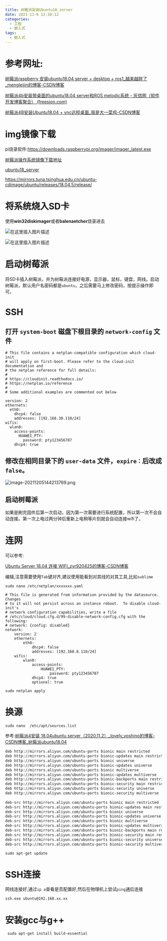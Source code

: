 ```yaml
---
title: 树莓派安装Ubuntu18_server
date: 2021-11-6 12:30:12
categories:
  - 工程
  - 嵌入式
tags:
  - 嵌入式
---
```


# 参考网址:

[树莓派raspberry 安装ubuntu18.04 server + desktop + ros1_越来越胖了_mengleijin的博客-CSDN博客](https://blog.csdn.net/weixin_36628778/article/details/105056549?ops_request_misc=%7B%22request%5Fid%22%3A%22163048418216780264057617%22%2C%22scm%22%3A%2220140713.130102334.pc%5Fall.%22%7D&request_id=163048418216780264057617&biz_id=0&utm_medium=distribute.pc_search_result.none-task-blog-2~all~first_rank_v2~rank_v29-1-105056549.pc_search_insert_download&utm_term=ubuntu18.04+server+wlan0&spm=1018.2226.3001.4187)

[树莓派4b安装带桌面的ubuntu18.04 server和ROS melodic系统 - 灰信网（软件开发博客聚合） (freesion.com)](https://www.freesion.com/article/3758800537/)

[树莓派4B安装Ubuntu18.04 + vnc远程桌面_我是大一菜鸡-CSDN博客](https://blog.csdn.net/m0_52364631/article/details/112439570?ops_request_misc=%7B%22request%5Fid%22%3A%22163867892516780261940219%22%2C%22scm%22%3A%2220140713.130102334..%22%7D&request_id=163867892516780261940219&biz_id=0&utm_medium=distribute.pc_search_result.none-task-blog-2~all~baidu_landing_v2~default-1-112439570.pc_search_mgc_flag&utm_term=树莓派Ubuntu18&spm=1018.2226.3001.4187)

# img镜像下载

pi烧录软件:https://downloads.raspberrypi.org/imager/imager_latest.exe

[树莓派操作系统镜像下载地址](https://www.lxx1.com/3779)

[ubuntu18_server](https://mirrors.tuna.tsinghua.edu.cn/ubuntu-cdimage/releases/bionic/release/ubuntu-18.04.5-preinstalled-server-arm64%2Braspi4.img.xz)

https://mirrors.tuna.tsinghua.edu.cn/ubuntu-cdimage/ubuntu/releases/18.04.5/release/

# 将系统烧入SD卡

使用**win32diskimager**或者**balenaetcher**烧录进去

![在这里插入图片描述](https://img-blog.csdnimg.cn/20210507104309422.png?x-oss-process=image/watermark,type_ZmFuZ3poZW5naGVpdGk,shadow_10,text_aHR0cHM6Ly9ibG9nLmNzZG4ubmV0L3FxXzIxNTcwMDI1,size_16,color_FFFFFF,t_70#pic_center)

![在这里插入图片描述](https://img-blog.csdnimg.cn/20200603191826555.png?x-oss-process=image/watermark,type_ZmFuZ3poZW5naGVpdGk,shadow_10,text_aHR0cHM6Ly9ibG9nLmNzZG4ubmV0L3FxXzM2NDU4NDYx,size_16,color_FFFFFF,t_70)

# 启动树莓派

将SD卡插入树莓派，并为树莓派连接好电源，显示器，鼠标，键盘，网线。启动树莓派，默认用户名密码都是`ubuntu`，之后需要马上修改密码，按提示操作即可。

# SSH

## 打开 `system-boot` 磁盘下根目录的 `network-config` 文件

```shell
# This file contains a netplan-compatible configuration which cloud-init
# will apply on first-boot. Please refer to the cloud-init documentation and
# the netplan reference for full details:
#
# https://cloudinit.readthedocs.io/
# https://netplan.io/reference
#
# Some additional examples are commented out below

version: 2
ethernets:
  eth0:
    dhcp4: false
    addresses: [192.168.30.110/24]
wifis:
  wlan0:
    access-points:
      HUAWEI_PTY:
        password: pty123456787
    dhcp4: true                         
```

## 修改在相同目录下的 `user-data` 文件，`expire：`后改成`false`。

![image-20211205144213769.png](https://s2.loli.net/2021/12/06/6Jked1uLC9oYIfN.png)

## 启动树莓派

如果是刷完固件后第一次启动，因为第一次需要进行系统配置，所以第一次不会自动连接。第一次上电过两分钟后重新上电稍等片刻就会自动连接wifi了。

# 连网

可以参考:

[Ubuntu Server 18.04 连接 WIFI_zyr920425的博客-CSDN博客](https://blog.csdn.net/zyr920425/article/details/93351457)

编辑,注意需要使用`Tab`键对齐,建议使用能看到对其线的对其工具,比如`sublime`

```shell
sudo nano /etc/netplan/xxxxxxx.yaml
```

```shell
# This file is generated from information provided by the datasource.  Changes
# to it will not persist across an instance reboot.  To disable cloud-init's
# network configuration capabilities, write a file
# /etc/cloud/cloud.cfg.d/99-disable-network-config.cfg with the following:
# network: {config: disabled}
network:
    version: 2
    ethernets:
        eth0:
            dhcp4: false
            addresses: [192.168.8.110/24]
    wifis:
        wlan0:
            access-points:
                HUAWEI_PTY:
                    password: pty123456787
            dhcp4: true
            optional: true
```

```shell
sudo netplan apply
```



# 换源

```shell
sudo nano  /etc/apt/sources.list
```

参考:[树莓派4安装 18.04ubuntu server（2020.11.2）_lovely_yoshino的博客-CSDN博客_树莓派ubuntu18.04](https://blog.csdn.net/lovely_yoshino/article/details/109448556?ops_request_misc=%7B%22request%5Fid%22%3A%22163867892516780261940219%22%2C%22scm%22%3A%2220140713.130102334..%22%7D&request_id=163867892516780261940219&biz_id=0&utm_medium=distribute.pc_search_result.none-task-blog-2~all~baidu_landing_v2~default-3-109448556.pc_search_mgc_flag&utm_term=树莓派Ubuntu18&spm=1018.2226.3001.4187)

```sh
deb http://mirrors.aliyun.com/ubuntu-ports bionic main restricted
deb http://mirrors.aliyun.com/ubuntu-ports bionic-updates main restricted
deb http://mirrors.aliyun.com/ubuntu-ports bionic universe
deb http://mirrors.aliyun.com/ubuntu-ports bionic-updates universe
deb http://mirrors.aliyun.com/ubuntu-ports bionic multiverse
deb http://mirrors.aliyun.com/ubuntu-ports bionic-updates multiverse
deb http://mirrors.aliyun.com/ubuntu-ports bionic-backports main restricted universe multiverse
deb http://mirrors.aliyun.com/ubuntu-ports bionic-security main restricted
deb http://mirrors.aliyun.com/ubuntu-ports bionic-security universe
deb http://mirrors.aliyun.com/ubuntu-ports bionic-security multiverse
 
deb-src http://mirrors.aliyun.com/ubuntu-ports bionic main restricted
deb-src http://mirrors.aliyun.com/ubuntu-ports bionic-updates main restricted
deb-src http://mirrors.aliyun.com/ubuntu-ports bionic universe
deb-src http://mirrors.aliyun.com/ubuntu-ports bionic-updates universe
deb-src http://mirrors.aliyun.com/ubuntu-ports bionic multiverse
deb-src http://mirrors.aliyun.com/ubuntu-ports bionic-updates multiverse
deb-src http://mirrors.aliyun.com/ubuntu-ports bionic-backports main restricted universe multiverse
deb-src http://mirrors.aliyun.com/ubuntu-ports bionic-security main restricted
deb-src http://mirrors.aliyun.com/ubuntu-ports bionic-security universe
deb-src http://mirrors.aliyun.com/ubuntu-ports bionic-security multiverse
```

```shell
sudo apt-get update
```

# SSH连接

网线连接好,通过`ip a`查看是否配置好,然后在物理机上尝试`ping`通后连接

```shell
ssh.exe ubuntu@192.168.xx.xx
```

# 安装gcc与g++

```shell
 sudo apt-get install build-essential
```


